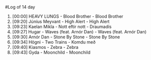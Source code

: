 #Log of 14 day

1. [00:00] HEAVY LUNGS - Blood Brother - Blood Brother
1. [09:20] Júníus Meyvant - High Alert - High Alert
1. [09:23] Kaelan Mikla - Nott eftir nott - Draumadís
1. [09:27] Hugar - Waves (feat. Arnór Dan) - Waves (feat. Arnór Dan)
1. [09:30] Arnór Dan - Stone By Stone - Stone By Stone
1. [09:34] Högni - Two Trains - Komdu með
1. [09:40] Kiasmos - Zebra - Zebra
1. [09:43] Gyda - Moonchild - Moonchild
